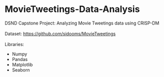 # MovieTweetings-Data-Analysis
DSND Capstone Project: Analyzing Movie Tweetings data using CRISP-DM
<br>
<br>
Dataset: https://github.com/sidooms/MovieTweetings
<br>
<br>
Libraries:
* Numpy
* Pandas
* Matplotlib
* Seaborn
